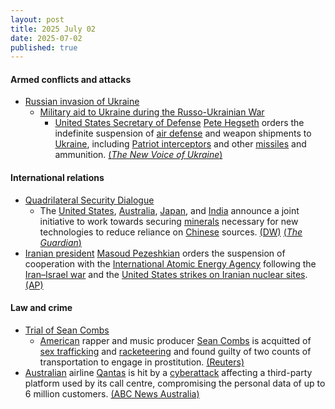 ```yaml
---
layout: post
title: 2025 July 02
date: 2025-07-02
published: true
---
```



#### Armed conflicts and attacks

* [Russian invasion of Ukraine](https://en.wikipedia.org/wiki/Russian_invasion_of_Ukraine "Russian invasion of Ukraine")
  * [Military aid to Ukraine during the Russo-Ukrainian War](https://en.wikipedia.org/wiki/Military_aid_to_Ukraine_during_the_Russo-Ukrainian_War "Military aid to Ukraine during the Russo-Ukrainian War")
    * [United States Secretary of Defense](https://en.wikipedia.org/wiki/United_States_Secretary_of_Defense "United States Secretary of Defense") [Pete Hegseth](https://en.wikipedia.org/wiki/Pete_Hegseth "Pete Hegseth") orders the indefinite suspension of [air defense](https://en.wikipedia.org/wiki/Air_defense "Air defense") and weapon shipments to [Ukraine](https://en.wikipedia.org/wiki/Ukraine "Ukraine"), including [Patriot interceptors](https://en.wikipedia.org/wiki/MIM-104_Patriot "MIM-104 Patriot") and other [missiles](https://en.wikipedia.org/wiki/Missile "Missile") and ammunition. [(*The New Voice of Ukraine*)](https://english.nv.ua/nation/halted-weapons-include-patriot-nasams-interceptors-155mm-shells-100-hellfire-missiles-250-gmlrs-50526624.html)

#### International relations

* [Quadrilateral Security Dialogue](https://en.wikipedia.org/wiki/Quadrilateral_Security_Dialogue "Quadrilateral Security Dialogue")
  * The [United States](https://en.wikipedia.org/wiki/United_States "United States"), [Australia](https://en.wikipedia.org/wiki/Australia "Australia"), [Japan](https://en.wikipedia.org/wiki/Japan "Japan"), and [India](https://en.wikipedia.org/wiki/India "India") announce a joint initiative to work towards securing [minerals](https://en.wikipedia.org/wiki/Minerals "Minerals") necessary for new technologies to reduce reliance on [Chinese](https://en.wikipedia.org/wiki/China "China") sources. [(DW)](https://www.dw.com/en/us-japan-india-australia-announce-critical-minerals-initiative/a-73113459) [(*The Guardian*)](https://www.theguardian.com/world/2025/jul/02/quad-countries-agree-to-diversify-critical-mineral-supplies-amid-china-concerns)
* [Iranian president](https://en.wikipedia.org/wiki/Iranian_president "Iranian president") [Masoud Pezeshkian](https://en.wikipedia.org/wiki/Masoud_Pezeshkian "Masoud Pezeshkian") orders the suspension of cooperation with the [International Atomic Energy Agency](https://en.wikipedia.org/wiki/International_Atomic_Energy_Agency "International Atomic Energy Agency") following the [Iran–Israel war](https://en.wikipedia.org/wiki/Iran%E2%80%93Israel_war "Iran–Israel war") and the [United States strikes on Iranian nuclear sites](https://en.wikipedia.org/wiki/United_States_strikes_on_Iranian_nuclear_sites "United States strikes on Iranian nuclear sites"). [(AP)](https://apnews.com/article/iran-nuclear-iaea-cooperation-8bbdc81b9199d8d179d0fb2e1b8dac2a)

#### Law and crime

* [Trial of Sean Combs](https://en.wikipedia.org/wiki/Trial_of_Sean_Combs "Trial of Sean Combs")
  * [American](https://en.wikipedia.org/wiki/United_States "United States") rapper and music producer [Sean Combs](https://en.wikipedia.org/wiki/Sean_Combs "Sean Combs") is acquitted of [sex trafficking](https://en.wikipedia.org/wiki/Sex_trafficking "Sex trafficking") and [racketeering](https://en.wikipedia.org/wiki/Racketeering "Racketeering") and found guilty of two counts of transportation to engage in prostitution. [(Reuters)](https://www.reuters.com/legal/litigation/sean-diddy-combs-jury-resume-deliberations-after-partial-verdict-2025-07-02/)
* [Australian](https://en.wikipedia.org/wiki/Australia "Australia") airline [Qantas](https://en.wikipedia.org/wiki/Qantas "Qantas") is hit by a [cyberattack](https://en.wikipedia.org/wiki/Cyberattack "Cyberattack") affecting a third-party platform used by its call centre, compromising the personal data of up to 6 million customers. [(ABC News Australia)](https://www.abc.net.au/news/2025-07-02/qantas-cyber-attack-significant-data-stolen/105484720%C4%80)

